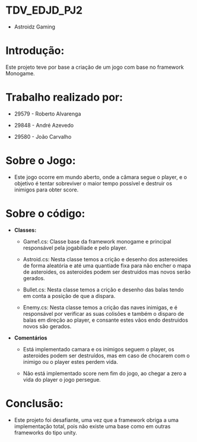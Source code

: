 # TDV_EDJD_PJ2

- Astroidz Gaming

# Introdução:

Este projeto teve por base a criação de um jogo com base no framework Monogame.

# Trabalho realizado por:

- 29579 - Roberto Alvarenga

- 29848 - André Azevedo

- 29580 - João Carvalho

# Sobre o Jogo:

- Este jogo ocorre em mundo aberto, onde a câmara segue o player, e o objetivo é tentar sobreviver o maior tempo possível e destruir os inimigos para obter score.   


# Sobre o código:

- **Classes:**

	- Game1.cs: Classe base da framework monogame e principal responsável pela jogabiliade e pelo player.
	
	- Astroid.cs: Nesta classe temos a crição e desenho dos astereoides de forma aleatória e até uma quantiade fixa para não encher o mapa de asteroides, os asteroides podem ser destruidos mas novos serão gerados.
	
	- Bullet.cs: Nesta classe temos a crição e desenho das balas tendo em conta a posição de que a dispara.
	
	- Enemy.cs: Nesta classe temos a crição das naves inimigas, e é responsável por verificar as suas colisões e também o disparo de balas em direção ao player, e consante estes vãos endo destruidos novos são gerados.
	

- **Comentários**
	
	- Está implementado camara e os inimigos seguem o player, os asteroides podem ser destruídos, mas em caso de chocarem com o inimigo ou o player estes perdem vida.  
	
	- Não está implementado score nem fim do jogo, ao chegar a zero a vida do player o jogo persegue.

# Conclusão:

- Este projeto foi desafiante, uma vez que a framework obriga a uma implementação total, pois não existe uma base como em outras frameworks do tipo unity. 

 